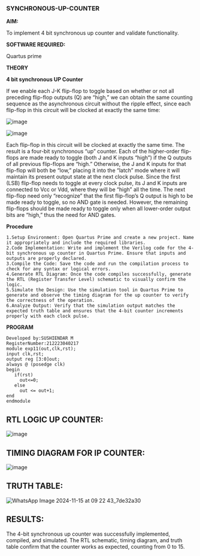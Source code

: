### SYNCHRONOUS-UP-COUNTER

**AIM:**

To implement 4 bit synchronous up counter and validate functionality.

**SOFTWARE REQUIRED:**

Quartus prime

**THEORY**

**4 bit synchronous UP Counter**

If we enable each J-K flip-flop to toggle based on whether or not all preceding flip-flop outputs (Q) are “high,” we can obtain the same counting sequence as the asynchronous circuit without the ripple effect, since each flip-flop in this circuit will be clocked at exactly the same time:

![image](https://github.com/naavaneetha/SYNCHRONOUS-UP-COUNTER/assets/154305477/d5db3fa0-e413-404c-b80e-b2f39d82e7e8)


![image](https://github.com/naavaneetha/SYNCHRONOUS-UP-COUNTER/assets/154305477/52cb61eb-d04b-442d-810c-31185a68410b)

Each flip-flop in this circuit will be clocked at exactly the same time.
The result is a four-bit synchronous “up” counter. Each of the higher-order flip-flops are made ready to toggle (both J and K inputs “high”) if the Q outputs of all previous flip-flops are “high.”
Otherwise, the J and K inputs for that flip-flop will both be “low,” placing it into the “latch” mode where it will maintain its present output state at the next clock pulse.
Since the first (LSB) flip-flop needs to toggle at every clock pulse, its J and K inputs are connected to Vcc or Vdd, where they will be “high” all the time.
The next flip-flop need only “recognize” that the first flip-flop’s Q output is high to be made ready to toggle, so no AND gate is needed.
However, the remaining flip-flops should be made ready to toggle only when all lower-order output bits are “high,” thus the need for AND gates.

**Procedure**
```
1.Setup Environment: Open Quartus Prime and create a new project. Name it appropriately and include the required libraries.
2.Code Implementation: Write and implement the Verilog code for the 4-bit synchronous up counter in Quartus Prime. Ensure that inputs and outputs are properly declared.
3.Compile the Code: Save the code and run the compilation process to check for any syntax or logical errors.
4.Generate RTL Diagram: Once the code compiles successfully, generate the RTL (Register Transfer Level) schematic to visually confirm the logic.
5.Simulate the Design: Use the simulation tool in Quartus Prime to generate and observe the timing diagram for the up counter to verify the correctness of the operation.
6.Analyze Output: Verify that the simulation output matches the expected truth table and ensures that the 4-bit counter increments properly with each clock pulse.
```

**PROGRAM**
```
Developed by:SUSHIENDAR M
RegisterNumber:212223040217
module exp11(out,clk,rst);
input clk,rst;
output reg [3:0]out;
always @ (posedge clk)
begin
   if(rst)
     out<=0;
   else 
     out <= out+1;
end
endmodule
```


## RTL LOGIC UP COUNTER:
![image](https://github.com/user-attachments/assets/6c49ba55-6a6f-49fc-867a-03b0dc1c0f0a)



## TIMING DIAGRAM FOR IP COUNTER:
![image](https://github.com/user-attachments/assets/5bc48eac-1d71-444d-9010-ee43b178b5cc)


## TRUTH TABLE:
![WhatsApp Image 2024-11-15 at 09 22 43_7de32a30](https://github.com/user-attachments/assets/911aa427-b543-43e5-89e1-c277a67349cc)


## RESULTS:
The 4-bit synchronous up counter was successfully implemented, compiled, and simulated. The RTL schematic, timing diagram, and truth table confirm that the counter works as expected, counting from 0 to 15.
